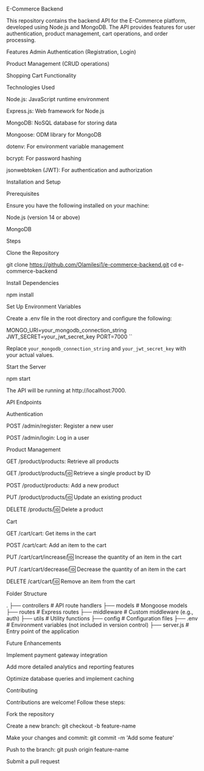 E-Commerce Backend

This repository contains the backend API for the E-Commerce platform, developed using Node.js and MongoDB. The API provides features for user authentication, product management, cart operations, and order processing.

Features
Admin Authentication (Registration, Login)

Product Management (CRUD operations)

Shopping Cart Functionality

Technologies Used

Node.js: JavaScript runtime environment

Express.js: Web framework for Node.js

MongoDB: NoSQL database for storing data

Mongoose: ODM library for MongoDB

dotenv: For environment variable management

bcrypt: For password hashing

jsonwebtoken (JWT): For authentication and authorization

Installation and Setup

Prerequisites

Ensure you have the following installed on your machine:

Node.js (version 14 or above)

MongoDB

Steps

Clone the Repository

git clone https://github.com/Olamilesi1/e-commerce-backend.git
cd e-commerce-backend

Install Dependencies

npm install

Set Up Environment Variables

Create a .env file in the root directory and configure the following:

MONGO_URI=your_mongodb_connection_string
JWT_SECRET=your_jwt_secret_key
PORT=7000
``

Replace `your_mongodb_connection_string` and `your_jwt_secret_key` with your actual values.

Start the Server

npm start

The API will be running at http://localhost:7000.

API Endpoints

Authentication

POST /admin/register: Register a new user

POST /admin/login: Log in a user

Product Management

GET /product/products: Retrieve all products

GET /product/products/:id: Retrieve a single product by ID

POST /product/products: Add a new product

PUT /product/products/:id: Update an existing product

DELETE /products/:id: Delete a product

Cart

GET /cart/cart: Get items in the cart

POST /cart/cart: Add an item to the cart

PUT /cart/cart/increase/:id: Increase the quantity of an item in the cart

PUT /cart/cart/decrease/:id: Decrease the quantity of an item in the cart

DELETE /cart/cart/:id: Remove an item from the cart

Folder Structure

.
├── controllers   # API route handlers
├── models        # Mongoose models
├── routes        # Express routes
├── middleware    # Custom middleware (e.g., auth)
├── utils         # Utility functions
├── config        # Configuration files
├── .env          # Environment variables (not included in version control)
├── server.js     # Entry point of the application

Future Enhancements

Implement payment gateway integration

Add more detailed analytics and reporting features

Optimize database queries and implement caching

Contributing

Contributions are welcome! Follow these steps:

Fork the repository

Create a new branch: git checkout -b feature-name

Make your changes and commit: git commit -m 'Add some feature'

Push to the branch: git push origin feature-name

Submit a pull request
